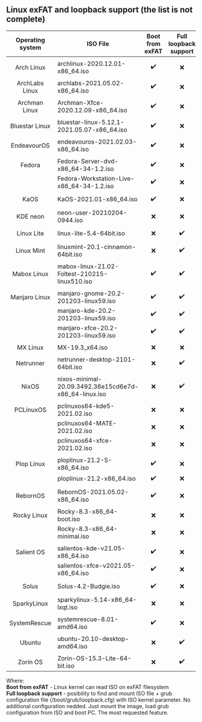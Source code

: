## Linux exFAT and loopback support (the list is not complete)

| Operating system | ISO File | Boot from exFAT | Full loopback support |
| :-: | --- | :-: | :-: |
| | | | |
| Arch Linux | archlinux-2020.12.01-x86_64.iso | :heavy_check_mark: | :x: |
| | | | |
| ArchLabs Linux | archlabs-2021.05.02-x86_64.iso | :heavy_check_mark: | :x: |
| | | | |
| Archman Linux | Archman-Xfce-2020.12.09-x86_64.iso | :heavy_check_mark: | :x: |
| | | | |
| Bluestar Linux | bluestar-linux-5.12.1-2021.05.07-x86_64.iso | :heavy_check_mark: | :x: |
| | | | |
| EndeavourOS | endeavouros-2021.02.03-x86_64.iso | :heavy_check_mark: | :x: |
| | | | |
| Fedora | Fedora-Server-dvd-x86_64-34-1.2.iso | :heavy_check_mark: | :x: |
| | Fedora-Workstation-Live-x86_64-34-1.2.iso | :heavy_check_mark: | :x: |
| | | | |
| KaOS | KaOS-2021.01-x86_64.iso | :heavy_check_mark: | :x: |
| | | | |
| KDE neon | neon-user-20210204-0944.iso | :x: | :x: |
| | | | |
| Linux Lite | linux-lite-5.4-64bit.iso | :x: | :heavy_check_mark: |
| | | | |
| Linux Mint | linuxmint-20.1-cinnamon-64bit.iso | :x: | :heavy_check_mark: |
| | | | |
| Mabox Linux | mabox-linux-21.02-Foltest-210215-linux510.iso | :heavy_check_mark: | :heavy_check_mark: |
| | | | |
| Manjaro Linux | manjaro-gnome-20.2-201203-linux59.iso | :heavy_check_mark: | :heavy_check_mark: |
| | manjaro-kde-20.2-201203-linux59.iso | :heavy_check_mark: | :heavy_check_mark: |
| | manjaro-xfce-20.2-201203-linux59.iso | :heavy_check_mark: | :heavy_check_mark: |
| | | | |
| MX Linux | MX-19.3_x64.iso | :x: | :x: |
| | | | |
| Netrunner | netrunner-desktop-2101-64bit.iso | :x: | :heavy_check_mark: |
| | | | |
| NixOS | nixos-minimal-20.09.3492.36e15cd6e7d-x86_64-linux.iso | :x: | :heavy_check_mark: |
| | | | |
| PCLinuxOS | pclinuxos64-kde5-2021.02.iso | :x: | :x: |
| | pclinuxos64-MATE-2021.02.iso | :x: | :x: |
| | pclinuxos64-xfce-2021.02.iso | :x: | :x: |
| | | | |
| Plop Linux | ploplinux-21.2-S-x86_64.iso | :heavy_check_mark: | :x: |
| | ploplinux-21.2-x86_64.iso | :heavy_check_mark: | :x: |
| | | | |
| RebornOS | RebornOS-2021.05.02-x86_64.iso | :heavy_check_mark: | :x: |
| | | | |
| Rocky Linux | Rocky-8.3-x86_64-boot.iso | :x: | :x: |
| | Rocky-8.3-x86_64-minimal.iso | :x: | :x: |
| | | | |
| Salient OS | salientos-kde-v21.05-x86_64.iso | :heavy_check_mark: | :x: |
| | salientos-xfce-v2021.05-x86_64.iso | :heavy_check_mark: | :x: |
| | | | |
| Solus | Solus-4.2-Budgie.iso | :heavy_check_mark: | :x: |
| | | | |
| SparkyLinux | sparkylinux-5.14-x86_64-lxqt.iso | :x: | :x: |
| | | | |
| SystemRescue | systemrescue-8.01-amd64.iso | :heavy_check_mark: | :x: |
| | | | |
| Ubuntu | ubuntu-20.10-desktop-amd64.iso | :x: | :heavy_check_mark: |
| | | | |
| Zorin OS | Zorin-OS-15.3-Lite-64-bit.iso | :x: | :heavy_check_mark: |

Where:  
**Boot from exFAT** - Linux kernel can read ISO on exFAT filesystem  
**Full loopback support** - posibility to find and mount ISO file + grub configuration file (/boot/grub/loopback.cfg) with ISO kernel parameter. No additional configuration nedded. Just mount the image, load grub configuration from ISO and boot PC. The most requested feature.

